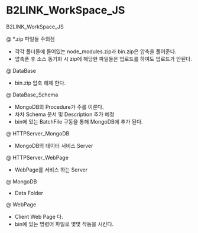 # B2LINK_WorkSpace_JS
B2LINK_WorkSpace_JS

@ *.zip 파일들 주의점
  - 각각 폴더들에 들어있는 node_modules.zip과 bin.zip은 압축을 풀어준다.
  - 압축푼 후 소스 동기화 시 zip에 해당한 파일들은 업로드를 하여도 업로드가 안된다. 


@ DataBase
  - bin.zip 압축 해제 한다.

@ DataBase_Schema
  - MongoDB의 Procedure가 주를 이룬다.
  - 차차 Schema 문서 및 Description 추가 예정
  - bin에 있는 BatchFile 구동을 통해 MongoDB에 추가 된다.

@ HTTPServer_MongoDB
  - MongoDB의 데이터 서비스 Server

@ HTTPServer_WebPage
  - WebPage를 서비스 하는 Server
  
@ MongoDB
  - Data Folder

@ WebPage
  - Client Web Page 다.
  - bin에 있는 명령어 파일로 몇몇 작동을 시킨다.
